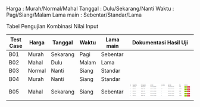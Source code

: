 Harga : Murah/Normal/Mahal
Tanggal : Dulu/Sekarang/Nanti
Waktu : Pagi/Siang/Malam
Lama main : Sebentar/Standar/Lama

Tabel Pengujian Kombinasi Nilai Input 


| **Test Case** | **Harga** | **Tanggal** | **Waktu** | **Lama main** | **Dokumentasi Hasil Uji**                              |
| ------------- | --------- | ----------- | --------- | ------------- | ------------------------------------------------------ |
| B01           | Murah     | Sekarang    | Pagi      | Sebentar      |                                                        |
| B02           | Mahal     | Dulu        | Malam     | Lama          |                                                        |
| B03           | Normal    | Nanti       | Siang     | Standar       |                                                        |
| B04           | Murah     | Nanti       | Siang     | Standar       |                                                        |
| B05           | Mahal     | Sekarang    | Siang     | Sebentar      | ![Dokumentasi Hasil Uji](pengujian_matrix_testing.png) |

